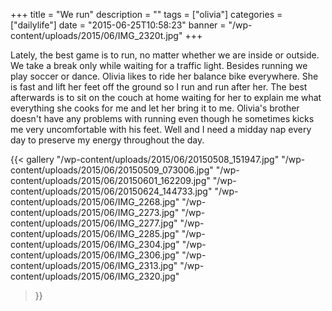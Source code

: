 +++
title = "We run"
description = ""
tags = ["olivia"]
categories = ["dailylife"]
date = "2015-06-25T10:58:23"
banner = "/wp-content/uploads/2015/06/IMG_2320t.jpg"
+++

Lately, the best game is to run, no matter whether we are inside or outside. 
We take a break only while waiting for a traffic light. Besides running we play soccer or dance.
Olivia likes to ride her balance bike everywhere. She is fast and lift her feet off the ground so I
run and run after her. The best afterwards is to sit on the couch at home waiting for her to
explain me what everything she cooks for me and let her bring it to me. Olivia's brother doesn't
have any problems with running even though he sometimes kicks me very uncomfortable with his feet.
Well and I need a midday nap every day to preserve my energy throughout the day.

{{< gallery
    "/wp-content/uploads/2015/06/20150508_151947.jpg"
    "/wp-content/uploads/2015/06/20150509_073006.jpg"
    "/wp-content/uploads/2015/06/20150601_162209.jpg"
    "/wp-content/uploads/2015/06/20150624_144733.jpg"
    "/wp-content/uploads/2015/06/IMG_2268.jpg"
    "/wp-content/uploads/2015/06/IMG_2273.jpg"
    "/wp-content/uploads/2015/06/IMG_2277.jpg"
    "/wp-content/uploads/2015/06/IMG_2285.jpg"
    "/wp-content/uploads/2015/06/IMG_2304.jpg"
    "/wp-content/uploads/2015/06/IMG_2306.jpg"
    "/wp-content/uploads/2015/06/IMG_2313.jpg"
    "/wp-content/uploads/2015/06/IMG_2320.jpg"
>}}
